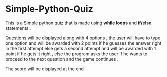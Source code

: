 # Simple-Python-Quiz

This is a Simple python quiz that is made using **while loops** and **if/else** statements .

Questions will be displayed along with 4 options , the user will have to type one option and will be awarded with 2 points if he guesses the answer right in the first attempt else gets a second attempt and will be awarded with 1 point if he gets it right , else the program asks the user if he wants to proceed to the next question and the game continues . 

The score will be displayed at the end 
